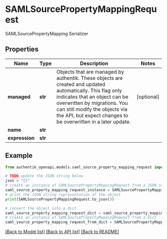 # SAMLSourcePropertyMappingRequest

SAMLSourcePropertyMapping Serializer

## Properties

Name | Type | Description | Notes
------------ | ------------- | ------------- | -------------
**managed** | **str** | Objects that are managed by authentik. These objects are created and updated automatically. This flag only indicates that an object can be overwritten by migrations. You can still modify the objects via the API, but expect changes to be overwritten in a later update. | [optional] 
**name** | **str** |  | 
**expression** | **str** |  | 

## Example

```python
from authentik_openapi.models.saml_source_property_mapping_request import SAMLSourcePropertyMappingRequest

# TODO update the JSON string below
json = "{}"
# create an instance of SAMLSourcePropertyMappingRequest from a JSON string
saml_source_property_mapping_request_instance = SAMLSourcePropertyMappingRequest.from_json(json)
# print the JSON string representation of the object
print(SAMLSourcePropertyMappingRequest.to_json())

# convert the object into a dict
saml_source_property_mapping_request_dict = saml_source_property_mapping_request_instance.to_dict()
# create an instance of SAMLSourcePropertyMappingRequest from a dict
saml_source_property_mapping_request_from_dict = SAMLSourcePropertyMappingRequest.from_dict(saml_source_property_mapping_request_dict)
```
[[Back to Model list]](../README.md#documentation-for-models) [[Back to API list]](../README.md#documentation-for-api-endpoints) [[Back to README]](../README.md)


